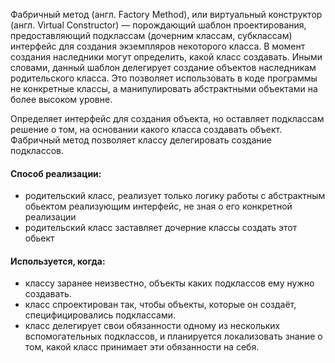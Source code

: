 Фабричный метод (англ. Factory Method), или виртуальный конструктор (англ. Virtual Constructor) — порождающий шаблон
проектирования, предоставляющий подклассам (дочерним классам, субклассам) интерфейс для создания экземпляров некоторого
класса. В момент создания наследники могут определить, какой класс создавать. Иными словами, данный шаблон делегирует
создание объектов наследникам родительского класса. Это позволяет использовать в коде программы не конкретные классы, а
манипулировать абстрактными объектами на более высоком уровне.

Определяет интерфейс для создания объекта, но оставляет подклассам решение о том, на основании какого класса создавать
объект. Фабричный метод позволяет классу делегировать создание подклассов. 

#### Способ реализации:
- родительский класс, реализует только логику работы с абстрактным обьектом реализующим интерфейс,
не зная о его конкретной реализации  
- родительский класс заставляет дочерние классы создать этот обьект

#### Используется, когда:
- классу заранее неизвестно, объекты каких подклассов ему нужно создавать.
- класс спроектирован так, чтобы объекты, которые он создаёт, специфицировались подклассами.
- класс делегирует свои обязанности одному из нескольких вспомогательных подклассов, и планируется локализовать знание о
том, какой класс принимает эти обязанности на себя.